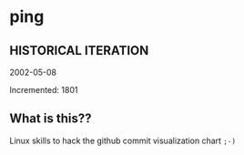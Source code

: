 # ping

## HISTORICAL ITERATION
2002-05-08

Incremented: 1801

## What is this?? 
Linux skills to hack the github commit visualization chart `;-)`
